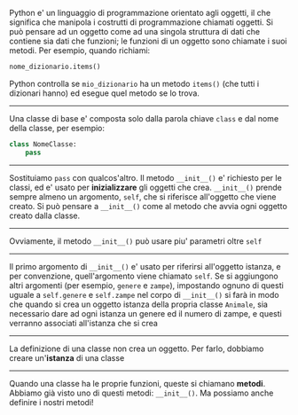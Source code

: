 Python e' un linguaggio di programmazione orientato agli oggetti, il che significa che manipola i costrutti di programmazione chiamati oggetti.
Si può pensare ad un oggetto come ad una singola struttura di dati che contiene sia dati che funzioni; le funzioni di un oggetto sono chiamate i suoi metodi.
Per esempio, quando richiami:
```python
nome_dizionario.items()
```
Python controlla se `mio_dizionario` ha un metodo `items()` (che tutti i dizionari hanno) ed esegue quel metodo se lo trova.

---

Una classe di base e' composta solo dalla parola chiave `class` e dal nome della classe, per esempio:
```python
class NomeClasse:
	pass
```

---

Sostituiamo `pass` con qualcos'altro.
Il metodo `__init__()` e' richiesto per le classi, ed e' usato per __inizializzare__ gli oggetti che crea.
`__init__()` prende sempre almeno un argomento, `self`, che si riferisce all'oggetto che viene creato.
Si può pensare a `__init__()` come al metodo che avvia ogni oggetto creato dalla classe.

---

Ovviamente, il metodo `__init__()` può usare piu' parametri oltre `self`

---

Il primo argomento di `__init__()` e' usato per riferirsi all'oggetto istanza, e per convenzione, quell'argomento viene chiamato `self`.
Se si aggiungono altri argomenti (per esempio, `genere` e `zampe`), impostando ognuno di questi uguale a `self.genere` e `self.zampe` nel corpo di `__init__()` si farà in modo che quando si crea un oggetto istanza della propria classe `Animale`, sia necessario dare ad ogni istanza un genere ed il numero di zampe, e questi verranno associati all'istanza che si crea

---

La definizione di una classe non crea un oggetto.
Per farlo, dobbiamo creare un'__istanza__ di una classe

---

Quando una classe ha le proprie funzioni, queste si chiamano __metodi__.
Abbiamo già visto uno di questi metodi: `__init__()`.
Ma possiamo anche definire i nostri metodi!
